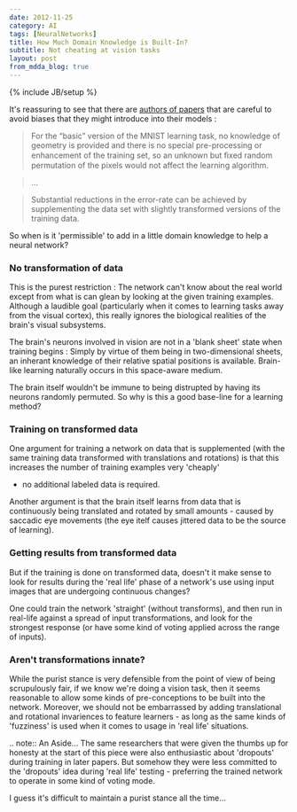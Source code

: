 ```yaml
---
date: 2012-11-25
category: AI
tags: [NeuralNetworks]
title: How Much Domain Knowledge is Built-In?
subtitle: Not cheating at vision tasks
layout: post
from_mdda_blog: true
---
```

{% include JB/setup %}


It's reassuring to see that there are 
[authors of papers](http://www.cs.toronto.edu/~hinton/absps/fastnc.pdf) 
that are careful to avoid biases that they might
introduce into their models :

>  For the “basic” version of the MNIST learning task, 
>  no knowledge of geometry is provided and there is 
>  no special pre-processing or enhancement
>  of the training set, so an unknown but ﬁxed random permutation 
>  of the pixels would not affect the learning algorithm.
 
>  ...

>  Substantial reductions in the error-rate can be achieved by 
>  supplementing the data set with slightly transformed versions 
>  of the training data.

So when is it 'permissible' to add in a little domain knowledge 
to help a neural network?


### No transformation of data

This is the purest restriction : The network can't know about the real world
except from what is can glean by looking at the given training examples.  Although a laudible goal 
(particularly when it comes to learning tasks away from the visual cortex),
this really ignores the biological realities of the brain's visual subsystems.

The brain's neurons involved in vision are not in a 'blank sheet' state when
training begins : Simply by virtue of them being in two-dimensional sheets, 
an inherant knowledge of their relative spatial positions is available.  Brain-like learning 
naturally occurs in this space-aware medium.

The brain itself wouldn't be immune to being distrupted by having its
neurons randomly permuted.  So why is this a good base-line for a learning method?

  
### Training on transformed data

One argument for training a network on data that is supplemented (with the
same training data transformed with translations and rotations) 
is that this increases the number of training examples very 'cheaply' 
- no additional labeled data is required.

Another argument is that the brain itself learns from data that is continuously
being translated and rotated by small amounts - caused by saccadic eye movements
(the eye itelf causes jittered data to be the source of learning).


### Getting results from transformed data

But if the training is done on transformed data, doesn't it make sense to 
look for results during the 'real life' phase of a network's use using input 
images that are undergoing continuous changes?

One could train the network 'straight' (without transforms), and then run in real-life 
against a spread of input transformations, and look for the strongest response
(or have some kind of voting applied across the range of inputs).


### Aren't transformations innate?

While the purist stance is very defensible from 
the point of view of being scrupulously fair,
if we know we're doing a vision task, 
then it seems reasonable to allow some kinds of pre-conceptions 
to be built into the network.  Moreover, we should not be embarrassed by 
adding translational and rotational invariences to feature learners - as long 
as the same kinds of 'fuzziness' is used when it comes to usage in 'real life' situations.


.. note:: An Aside...
  The same researchers that were given the thumbs up for honesty at the start of 
  this piece were also enthusiastic about 'dropouts' during training in later papers. But somehow they were 
  less committed to the 'dropouts' idea during 'real life' testing - 
  preferring the trained network to operate in some kind of voting mode.
  
  I guess it's difficult to maintain a purist stance all the time...
